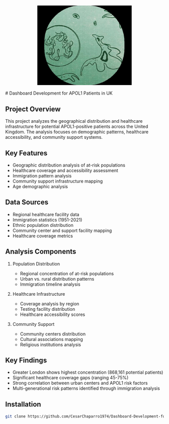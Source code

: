 <p align="center">
  <img src="assets/apol1.png" width="300" alt="APOL1 Analysis">
</p>
# Dashboard Development for APOL1 Patients in UK

## Project Overview
This project analyzes the geographical distribution and healthcare infrastructure for potential APOL1-positive patients across the United Kingdom. The analysis focuses on demographic patterns, healthcare accessibility, and community support systems.

## Key Features
- Geographic distribution analysis of at-risk populations
- Healthcare coverage and accessibility assessment
- Immigration pattern analysis
- Community support infrastructure mapping
- Age demographic analysis

## Data Sources
- Regional healthcare facility data
- Immigration statistics (1951-2021)
- Ethnic population distribution
- Community center and support facility mapping
- Healthcare coverage metrics

## Analysis Components
1. Population Distribution
   - Regional concentration of at-risk populations
   - Urban vs. rural distribution patterns
   - Immigration timeline analysis

2. Healthcare Infrastructure
   - Coverage analysis by region
   - Testing facility distribution
   - Healthcare accessibility scores

3. Community Support
   - Community centers distribution
   - Cultural associations mapping
   - Religious institutions analysis

## Key Findings
- Greater London shows highest concentration (868,161 potential patients)
- Significant healthcare coverage gaps (ranging 45-75%)
- Strong correlation between urban centers and APOL1 risk factors
- Multi-generational risk patterns identified through immigration analysis

## Installation
```bash
git clone https://github.com/CesarChaparro1974/Dashboard-Development-for-Apol1-patients-in-UK